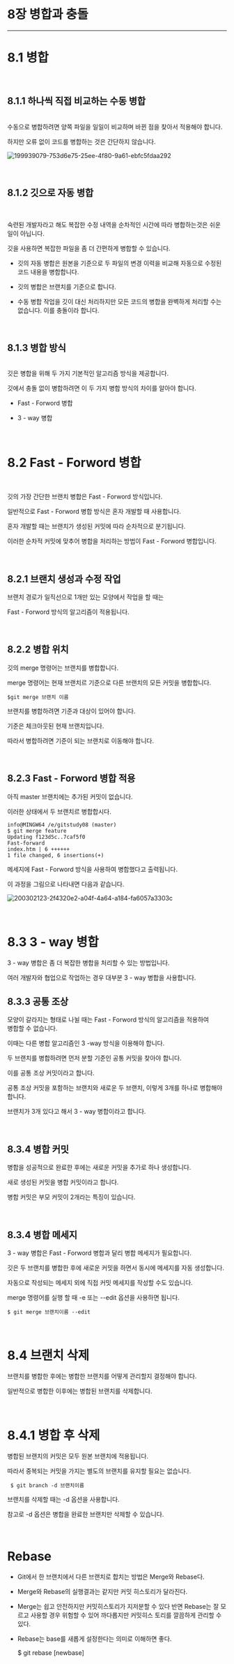 # 8장 병합과 충돌

---

# 8.1 병합

<br>

## 8.1.1 하나씩 직접 비교하는 수동 병합
<br>
수동으로 병합하려면 양쪽 파일을 일일이 비교하며 바뀐 점을 찾아서 적용해야 합니다.     


하지만 오류 없이 코드를 병합하는 것은 간단하지 않습니다.       

![199939079-753d6e75-25ee-4f80-9a61-ebfc5fdaa292](https://user-images.githubusercontent.com/114066603/202695246-8d70bfc7-36be-4a8b-affd-aec07edce09f.png)

<br>

## 8.1.2 깃으로 자동 병합
<br>

숙련된 개발자라고 해도 복잡한 수정 내역을 순차적인 시간에 따라 병합하는것은 쉬운 일이 아닙니다.    

깃을 사용하면 복잡한 파일을 좀 더 간편하게 병합할 수 있습니다.

+ 깃의 자동 병합은 원본을 기준으로 두 파일의 변경 이력을 비교해 자동으로 수정된 코드 내용을 병합합니다.    
        
+ 깃의 병합은 브랜치를 기준으로 합니다.
      
+ 수동 병합 작업을 깃이 대신 처리하지만 모든 코드의 병합을 완벽하게 처리할 수는 없습니다. 이를 충돌이라 합니다.

<br>

## 8.1.3 병합 방식
<br>
깃은 병합을 위해 두 가지 기본적인 알고리즘 방식을 제공합니다.       
      
깃에서 충돌 없이 병합하려면 이 두 가지 병합 방식의 차이를 알아야 합니다.    
    
+ Fast - Forword 병합    
    
+ 3 - way 병합
     
<br>

# 8.2 Fast - Forword 병합

<br>

깃의 가장 간단한 브랜치 병합은 Fast - Forword 방식입니다.
     
일반적으로 Fast - Forword 병합 방식은 혼자 개발할 때 사용합니다.
     
혼자 개발할 때는 브랜치가 생성된 커밋에 따라 순차적으로 분기됩니다.
    
이러한 순차적 커밋에 맞추어 병합을 처리하는 방법이 Fast - Forword 병합입니다.

<br>

## 8.2.1 브랜치 생성과 수정 작업

브랜치 경로가 일직선으로 1개만 있는 모양에서 작업을 할 때는     
    
Fast - Forword 방식의 알고리즘이 적용됩니다.

<br>

## 8.2.2 병합 위치


깃의 merge 명령어는 브랜치를 병합합니다.
      
 merge 명령어는 현재 브랜치르 기준으로 다른 브랜치의 모든 커밋을 병합합니다.
 
    $git merge 브랜치 이름

브랜치를 병합하려면 기준과 대상이 있어야 합니다. 

기준은 체크아웃된 현재 브랜치입니다. 

따라서 병합하려면 기준이 되는 브랜치로 이동해야 합니다.

<br>

## 8.2.3 Fast - Forword 병합 적용

아직 master 브랜치에는 추가된 커밋이 없습니다.

이러한 상태에서 두 브랜치르 병합합시다.

    info@MINGW64 /e/gitstudy08 (master)
    $ git merge feature
    Updating f123d5c..7caf5f0
    Fast-forward  
    index.htm | 6 ++++++
    1 file changed, 6 insertions(+)
    
 메세지에 Fast - Forword 방식을 사용하여 병합했다고 출력됩니다.
 
이 과정을 그림으로 나타내면 다음과 같습니다.
 
 ![200302123-2f4320e2-a04f-4a64-a184-fa6057a3303c](https://user-images.githubusercontent.com/114066603/202699776-6bc9403d-ca12-42ac-a304-7aae7fcc6520.png)

<br>

# 8.3 3 - way 병합

3 - way 병합은 좀 더 복잡한 병합을 처리할 수 있는 방법입니다.

여러 개발자와 협업으로 작업하는 경우 대부분 3 - way 병합을 사용합니다.


## 8.3.3 공통 조상

모양이 갈라지는 형태로 나뉠 때는 Fast - Forword 방식의 알고리즘을 적용하여    
병합할 수 없습니다.

이때는 다른 병합 알고리즘인 3 -way 방식을 이용해야 합니다.

두 브랜치를 병합하려면 먼저 분할 기준인 공통 커밋을 찾아야 합니다.

이를 공통 조상 커밋이라고 합니다.

공통 조상 커밋을 포함하는 브랜치와 새로운 두 브랜치, 이렇게 3개를 하나로
병합해야 합니다.

브랜치가 3개 있다고 해서 3 - way 병합이라고 합니다.

<br>

## 8.3.4 병합 커밋

병합을 성공적으로 완료한 후에는 새로운 커밋을 추가로 하나 생성합니다.

새로 생성된 커밋을 병합 커밋이라고 합니다.

병합 커밋은 부모 커밋이 2개라는 특징이 있습니다.

<br>

## 8.3.4 병합 메세지

3 - way 병합은 Fast - Forword 병합과 달리 병합 메세지가 필요합니다.

깃은 두 브랜치를 병합한 후에 새로운 커밋을 하면서 동시에 메세지를 자동 생성합니다.

자동으로 작성되는 메세지 외에 직접 커밋 메세지를 작성할 수도 있습니다.

merge 명령어를 실행 할 때 -e 또는 --edit 옵션을 사용하면 됩니다.

    $ git merge 브랜치이름 --edit
    
<br>    

# 8.4 브랜치 삭제

브랜치를 병합한 후에는 병합한 브랜치를 어떻게 관리할지 결정해야 합니다.

일반적으로 병합한 이후에는 병합된 브랜치를 삭제합니다.

<br>    

# 8.4.1 병합 후 삭제

병합된 브랜치의 커밋은 모두 원본 브랜치에 적용됩니다.

따라서 중복되는 커밋을 가지는 별도의 브랜치를 유지할 필요는 없습니다.

     $ git branch -d 브랜치이름
     
브랜치를 삭제할 때는 -d 옵션을 사용합니다.

참고로 -d 옵션은 병합을 완료한 브랜치만 삭제할 수 있습니다.

<br>

# Rebase
 
+ Git에서 한 브랜치에서 다른 브랜치로 합치는 방법은 Merge와 Rebase다.
+ Merge와 Rebase의 실행결과는 같지만 커밋 히스토리가 달라진다.
+ Merge는 쉽고 안전하지만 커밋히스토리가 지저분할 수 있다 반면 Rebase는 잘 모르고 사용할 경우 위험할 수 있어 까다롭지만 커밋히스   토리를 깔끔하게 관리할 수 있다.
+ Rebase는 base를 새롭게 설정한다는 의미로 이해하면 좋다.

    $ git rebase [newbase]














